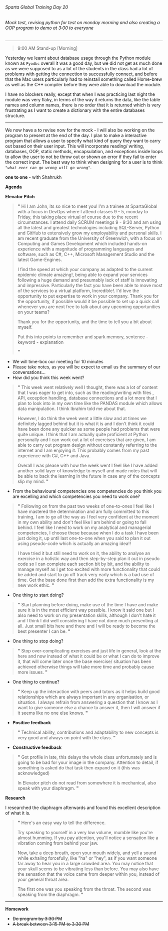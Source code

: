###### Sparta Global Training Day 20
###### Mock test, revising python for test on monday morning and also creating a OOP program to demo at 3:00 to everyone

___

> 9:00 AM Stand-up [Morning]

Yesterday we learnt about database usage through the Python module known as `Pyodbc` overall it was a good day,
but we did not get as much done as we were supposed to as a lot of the students in the class had a lot of
problems with getting the connection to successfully connect, and before that the Mac users particularly had to reinstall
something called Home-brew as well as the C++ compiler before they were able to download the module.

I have no blockers really, except that when I was practicing last night the module was very flaky,
in terms of the way it returns the data, like the table names and column names, there is no order that it is returned which
is very frustrating as I want to create a dictionary with the entire databases structure.

___

We now have a to revise now for the mock - I will also be working on the program to present at the end of the day.
I plan to make a interactive program that allows a user to specify what kind of query they want to carry out based on their user
input. This will incorporate reading/ writing, databases, OOP, static methods, encapsulation, and exceptions inside loops
to allow the user to not be throw out or shown an error if they fail to enter the correct input. The best way to think when designing
for a user is to think _`"what ever can go wrong will go wrong"`_.

**one to one** - with Shahrukh

**Agenda**

**Elevator Pitch**
>**"** 
> Hi I am John, its so nice to meet you! I'm a trainee at SpartaGlobal with a focus in DevOps where I attend classes 9 - 5, 
> monday to Friday, this taking place virtual of course due to the recent circumstances. I attend daily SCRUM meetings 9 - 9:30 and
>am using all the latest and greatest technologies including SQL-Server, Python and GitHub to extensively grow my employability and personal
>skills. I am recent graduate from the University of Greenwich, with a focus on Computing and Games Development which included hands-on
>experience with a magnitude of programming languages and software, such as C#, C++, Microsoft Management Studio and the latest Game-Engines. 
> 
> I find the speed at which your company as adapted to the current epidemic climate amazing!, being able to expand your services following a huge demand
>and presumably lack of staff is innovating and impressive. Particularly the fact you have been able to move most of the services to a virtual platform, Incredible!.
> I'd love the opportunity to put expertise to work in your company. Thank you for the opportunity, if possible would it be possible to set up a quick call whenever you are next free
>to talk about any upcoming opportunities on your teams? 
>
>Thank you for the opportunity, and the time to tell you a bit about myself.
>
> Put this into points to remember and spark memory, sentence - keyword - explanation
>
> **"**


- We will time-box our meeting for 10 minutes
- Please take notes, as you will be expect to email us the summary of our conversations...
- How did you think this week went?
>**"** This week went relatively well I thought, there was a lot of content that I was eager to get into, such as the reading/writing with files
>, API, exception handling, database connections and a lot more that I plan to look into in my own time like the PANDAS module which allows
>data manipulation. I think Ibrahim told me about that. 
>
>However, I do think the week went a little slow and at times we definitely lagged behind but
>it is what it is and I don't think it could have been done any quicker as some people had problems that were quite unique. I think that I am actually quite
>proficient at Python personally and I can work out a lot of exercises that are given, I am able to carry out program design without constantly
>referring to the internet and I am enjoying it. This probably comes from my past experience with C#, C++ and Java.
>
>Overall I was please with how the week went I feel like I have added another solid layer of knowledge to myself and made
>notes that will be able to back the learning in the future in case any of the concepts slip my mind.
>**"**
- From the behavioural competencies one competencies do you think you are excelling and which competencies you need to work one?
>**"**   Following on from the past two weeks of one-to-ones I feel like I have mastered the determination and am fully
>committed to this training, I am to go all the way as I feel very confident at the moment in my own ability and don't feel like
>I am behind or going to fall behind. I feel like I need to work on my analytical and managerial competencies, I choose these because
>when I do a task I have been just doing it, up until last one-to-one when you said to plan it out using pseudo-code which is actually
>an amazing idea!! 
>
>I have tried it but still need to work on it, the ability to analyse an exercise in a holistic way and then step-by-step plan it
>out in pseudo code so I can complete each section bit by bit, and the ability to manage myself as I get too excited with more
>functionality that could be added and start to go off track very early which is a bad use of time. Get the base done first then add the extra
>functionality is my new work ethic.
>**"**
- One thing to start doing? 
>**"**  Start planning before doing, make use of the time I have and make sure it is in the most efficient way possible. I know it said one
>but I also need to work on my presentation skills, although I don't hate it and I think I did well considering I have not done
>much presenting at all. Just small bits here and there and I will be ready to become the best presenter I can be.
>**"**
- One thing to stop doing? 
>**"**  Stop over-complicating exercises and just life in general, look at the here and now instead of what it could be or what I can do to improve it,
>that will come later once the base exercise/ situation has been achieved otherwise things will take more time and probably
>cause more issues. 
>**"**
- One thing to continue?
> **"** Keep up the interaction with peers and tutors as it helps build good relationships which are always important in any organisation, or
>situation. I always refrain from answering a question that I know as I want to give someone else a chance to answer it, then I will answer if it
>seems like no one else knows.
> **"**

* **Positive feedback** <br>
>**"** 
>Technical ability, contributions and adaptability to new concepts is very good and always on point with the class.
>**"**

* **Constructive feedback** <br>
>**"** 
> Got profile in late, this delays the whole class unfortunately and is going to be bad for your image in the company.
> Attention to detail, if something is asked do that task then expand on it (this was acknowledged)
>
>In Elevator pitch do not read from somewhere it is mechanical, also speak with your diaphragm. 
>**"**

**Research**

I researched the diaphragm afterwards and found this excellent description of what it is.
>**"** Here's an easy way to tell the difference.
>
>Try speaking to yourself in a very low volume, mumble like you're almost humming. If you pay attention, you'll notice a sensation like a vibration coming from behind your jaw.
>
>Now, take a deep breath, open your mouth widely, and yell a sound while exhaling forcefully, like "ha" or "hey", as if you want someone far away to hear you in a large crowded area.
> You may notice that your skull seems to be vibrating less than before. You may also have the sensation that the voice came from deeper within you, instead of your general throat area.
>
>The first one was you speaking from the throat. The second was speaking from the diaphragm. 
>**"**

___
**Homework**

* ~~Do program by 3:30 PM~~
* ~~A break between 3:15 PM to 3:30 PM~~